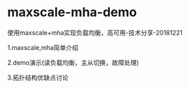 # maxscale-mha-demo
使用maxscale+mha实现负载均衡，高可用-技术分享-20181221

1.maxscale,mha简单介绍

2.demo演示(读负载均衡，主从切换，故障处理)

3.拓扑结构优缺点讨论